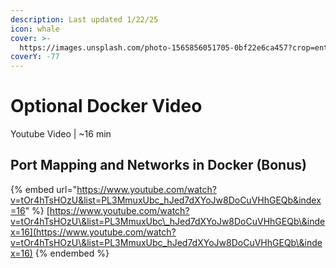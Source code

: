 ```yaml
---
description: Last updated 1/22/25
icon: whale
cover: >-
  https://images.unsplash.com/photo-1565856051705-0bf22e6ca457?crop=entropy&cs=srgb&fm=jpg&ixid=M3wxOTcwMjR8MHwxfHNlYXJjaHw4fHx3aGFsZSUyMHRhaWx8ZW58MHx8fHwxNzM3NjAwMzkzfDA&ixlib=rb-4.0.3&q=85
coverY: -77
---
```


# Optional Docker Video

Youtube Video | \~16 min

## Port Mapping and Networks in Docker (Bonus)

{% embed url="https://www.youtube.com/watch?v=tOr4hTsHOzU&list=PL3MmuxUbc_hJed7dXYoJw8DoCuVHhGEQb&index=16" %}
[https://www.youtube.com/watch?v=tOr4hTsHOzU\&list=PL3MmuxUbc\_hJed7dXYoJw8DoCuVHhGEQb\&index=16](https://www.youtube.com/watch?v=tOr4hTsHOzU\&list=PL3MmuxUbc_hJed7dXYoJw8DoCuVHhGEQb\&index=16)
{% endembed %}
